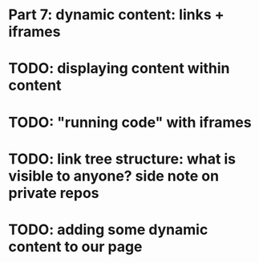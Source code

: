 # Part 7: dynamic content: links + iframes


# TODO: displaying content within content
# TODO: "running code" with iframes
# TODO: link tree structure: what is visible to anyone? side note on private repos

# TODO: adding some dynamic content to our page
